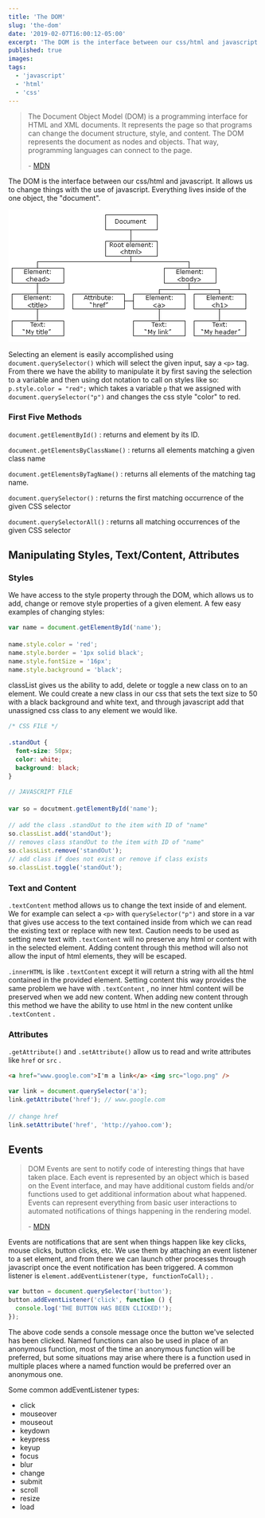 ```yaml
---
title: 'The DOM'
slug: 'the-dom'
date: '2019-02-07T16:00:12-05:00'
excerpt: 'The DOM is the interface between our css/html and javascript. It allows us to change things with the use of javascript. Everything lives inside of the one object, the "document".'
published: true
images:
tags:
  - 'javascript'
  - 'html'
  - 'css'
---
```


> The Document Object Model (DOM) is a programming interface for HTML and XML documents. It represents the page so that programs can change the document structure, style, and content. The DOM represents the document as nodes and objects. That way, programming languages can connect to the page.
>
> \- [MDN](https://developer.mozilla.org/en-US/docs/Web/API/Document_Object_Model/Introduction)

The DOM is the interface between our css/html and javascript. It allows us to change things with the use of javascript. Everything lives inside of the one object, the "document".

![dom_graph](./dom_graph.gif)

Selecting an element is easily accomplished using `document.querySelector()` which will select the given input, say a `<p>` tag. From there we have the ability to manipulate it by first saving the selection to a variable and then using dot notation to call on styles like so: `p.style.color = "red";` which takes a variable `p` that we assigned with `document.querySelector("p")` and changes the css style "color" to red.

### First Five Methods

`document.getElementById()`
: returns and element by its ID.

`document.getElementsByClassName()`
: returns all elements matching a given class name

`document.getElementsByTagName()`
: returns all elements of the matching tag name.

`document.querySelector()`
: returns the first matching occurrence of the given CSS selector

`document.querySelectorAll()`
: returns all matching occurrences of the given CSS selector

## Manipulating Styles, Text/Content, Attributes

### Styles

We have access to the style property through the DOM, which allows us to add, change or remove style properties of a given element. A few easy examples of changing styles:

```javascript
var name = document.getElementById('name');

name.style.color = 'red';
name.style.border = '1px solid black';
name.style.fontSize = '16px';
name.style.background = 'black';
```

classList gives us the ability to add, delete or toggle a new class on to an element. We could create a new class in our css that sets the text size to 50 with a black background and white text, and through javascript add that unassigned css class to any element we would like.

```css
/* CSS FILE */

.standOut {
  font-size: 50px;
  color: white;
  background: black;
}
```

```javascript
// JAVASCRIPT FILE

var so = docutment.getElementById('name');

// add the class .standOut to the item with ID of "name"
so.classList.add('standOut');
// removes class standOut to the item with ID of "name"
so.classList.remove('standOut');
// add class if does not exist or remove if class exists
so.classList.toggle('standOut');
```

### Text and Content

`.textContent` method allows us to change the text inside of and element. We for example can select a `<p>` with `querySelector("p")` and store in a var that gives use access to the text contained inside from which we can read the existing text or replace with new text. Caution needs to be used as setting new text with `.textContent` will no preserve any html or content with in the selected element. Adding content through this method will also not allow the input of html elements, they will be escaped.

`.innerHTML` is like `.textContent` except it will return a string with all the html contained in the provided element. Setting content this way provides the same problem we have with `.textContent` , no inner html content will be preserved when we add new content. When adding new content through this method we have the ability to use html in the new content unlike `.textContent` .

### Attributes

`.getAttribute()` and `.setAttribute()` allow us to read and write attributes like `href` or `src` .

```html
<a href="www.google.com">I'm a link</a> <img src="logo.png" />
```

```javascript
var link = document.querySelector('a');
link.getAttribute('href'); // www.google.com

// change href
link.setAttribute('href', 'http://yahoo.com');
```

## Events

> DOM Events are sent to notify code of interesting things that have taken place. Each event is represented by an object which is based on the Event interface, and may have additional custom fields and/or functions used to get additional information about what happened. Events can represent everything from basic user interactions to automated notifications of things happening in the rendering model.
>
> \- [MDN](https://developer.mozilla.org/en-US/docs/Web/Events)

Events are notifications that are sent when things happen like key clicks, mouse clicks, button clicks, etc. We use them by attaching an event listener to a set element, and from there we can launch other processes through javascript once the event notification has been triggered. A common listener is `element.addEventListener(type, functionToCall);` .

```javascript
var button = document.querySelector('button');
button.addEventListener('click', function () {
  console.log('THE BUTTON HAS BEEN CLICKED!');
});
```

The above code sends a console message once the button we've selected has been clicked. Named functions can also be used in place of an anonymous function, most of the time an anonymous function will be preferred, but some situations may arise where there is a function used in multiple places where a named function would be preferred over an anonymous one.

Some common addEventListener types:

- click
- mouseover
- mouseout
- keydown
- keypress
- keyup
- focus
- blur
- change
- submit
- scroll
- resize
- load
